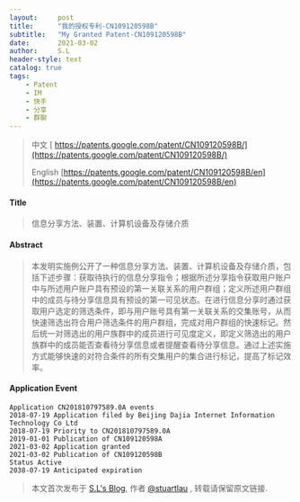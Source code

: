 ```yaml
---
layout:     post
title:      "我的授权专利-CN109120598B"
subtitle:   "My Granted Patent-CN109120598B"
date:       2021-03-02
author:     S.L
header-style: text
catalog: true
tags:
    - Patent
    - IM
    - 快手
    - 分享
    - 群聊
---
```

> 中文 [ https://patents.google.com/patent/CN109120598B/](https://patents.google.com/patent/CN109120598B/)
>
> English [https://patents.google.com/patent/CN109120598B/en](https://patents.google.com/patent/CN109120598B/en)

#### Title
> 信息分享方法、装置、计算机设备及存储介质

#### Abstract
> 本发明实施例公开了一种信息分享方法、装置、计算机设备及存储介质，包括下述步骤：获取待执行的信息分享指令；根据所述分享指令获取用户账户中与所述用户账户具有预设的第一关联关系的用户群组；定义所述用户群组中的成员与待分享信息具有预设的第一可见状态。在进行信息分享时通过获取用户选定的筛选条件，即与用户账号具有第一关联关系的交集账号，从而快速筛选出符合用户筛选条件的用户群组，完成对用户群组的快速标记。然后统一对筛选出的用户族群中的成员进行可见度定义，即定义筛选出的用户族群中的成员能否查看待分享信息或者提醒查看待分享信息。通过上述实施方式能够快速的对符合条件的所有交集用户的集合进行标记，提高了标记效率。

#### Application Event
```
Application CN201810797589.0A events 
2018-07-19 Application filed by Beijing Dajia Internet Information Technology Co Ltd
2018-07-19 Priority to CN201810797589.0A
2019-01-01 Publication of CN109120598A
2021-03-02 Application granted
2021-03-02 Publication of CN109120598B
Status Active
2038-07-19 Anticipated expiration
```
> 本文首次发布于 [S.L's Blog](http://elsef.com), 作者 [@stuartlau](http://github.com/stuartlau) ,
转载请保留原文链接.
